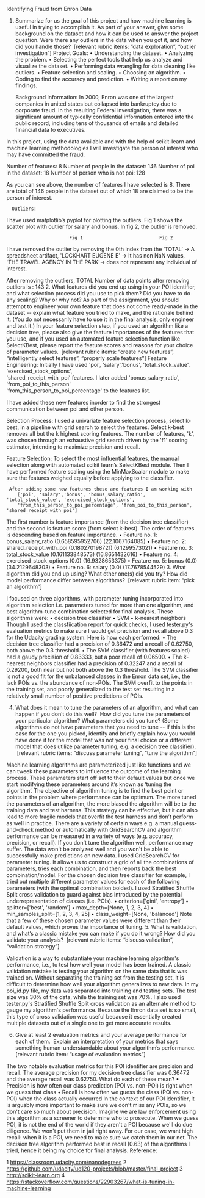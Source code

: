 Identifying Fraud from Enron Data
1.	Summarize for us the goal of this project and how machine learning is useful in trying to accomplish it. As part of your answer, give some background on the dataset and how it can be used to answer the project question. Were there any outliers in the data when you got it, and how did you handle those?  [relevant rubric items: “data exploration”, “outlier investigation”]
Project Goals:
•	Understanding the dataset.
•	Analyzing the problem.
•	Selecting the perfect tools that help us analyze and visualize the dataset.
•	Performing data wrangling for data cleaning like outliers.
•	Feature selection and scaling.
•	Choosing an algorithm.
•	Coding to find the accuracy and prediction.
•	Writing a report on my findings.

      Background Information:
In 2000, Enron was one of the largest companies in united states but collapsed into bankruptcy due to       corporate fraud. In the resulting Federal investigation, there was a significant amount of typically confidential information entered into the public record, including tens of thousands of emails and detailed financial data to executives.

In this project, using the data available and with the help of scikit-learn and machine learning methodologies I will investigate the person of interest who may have committed the fraud.

Number of features:  8
Number of people in the dataset: 146
Number of poi in the dataset: 18
Number of person who is not poi: 128

As you can see above, the number of features I have selected is 8. There are total of 146 people in the dataset out of which 18 are claimed to be the person of interest.

      Outliers:
I have used matplotlib’s pyplot for plotting the outliers. Fig 1 shows the scatter plot with outlier for salary and bonus. In fig 2, the outlier is removed. 

			               Fig 1							Fig 2
I have removed the outlier by removing the 0th index from the 
‘TOTAL’ -> A spreadsheet artifact,
 'LOCKHART EUGENE E' -> It has non NaN values,
 'THE TRAVEL AGENCY IN THE PARK'-> does not represent any individual of interest. 

After removing the outliers,
TOTAL Number of data points after removing outliers is : 143
2.	What features did you end up using in your POI identifier, and what selection process did you use to pick them? Did you have to do any scaling? Why or why not? As part of the assignment, you should attempt to engineer your own feature that does not come ready-made in the dataset -- explain what feature you tried to make, and the rationale behind it. (You do not necessarily have to use it in the final analysis, only engineer and test it.) In your feature selection step, if you used an algorithm like a decision tree, please also give the feature importances of the features that you use, and if you used an automated feature selection function like SelectKBest, please report the feature scores and reasons for your choice of parameter values.  [relevant rubric items: “create new features”, “intelligently select features”, “properly scale features”]
Feature Engineering:
       Initially I have used 'poi', 'salary','bonus', 'total_stock_value', 'exercised_stock_options',     
       'shared_receipt_with_poi' features. I later added 'bonus_salary_ratio', 'from_poi_to_this_person'        
       'from_this_person_to_poi_percentage' to the features list.
	
I have added these new features inorder to find the strongest communication between poi and other 
      person.

Selection Process:
I used a univariate feature selection process, select k-best, in a pipeline with grid search to select the features. Select k-best removes all but the k highest scoring features. The number of features, 'k', was chosen through an exhaustive grid search driven by the 'f1' scoring estimator, intending to maximize precision and recall.

Feature Selection:
        To select the most influential features, the manual selection along with automated scikit learn’s 
        SelectKBest module. Then I have performed feature scaling using the MinMaxScalar module to make  
        sure the features weighed equally before applying to the classifier. 
	
	 After adding some new features these are features I am working with
        ['poi', 'salary','bonus', 'bonus_salary_ratio', 'total_stock_value', 'exercised_stock_options',           
        'from_this_person_to_poi_percentage', 'from_poi_to_this_person', 'shared_receipt_with_poi']
The first number is feature importance (from the decision tree classifier) and the second is feature score (from select k-best). The order of features is descending based on feature importance.
•	Feature no. 1: bonus_salary_ratio (0.658595952706) (22.1067164085)
•	Feature no. 2: shared_receipt_with_poi (0.180270198721) (6.1299573021)
•	Feature no. 3: total_stock_value (0.161133848573) (16.8651432616)
•	Feature no. 4: exercised_stock_options (0.0) (16.9328653375)
•	Feature no. 5: bonus (0.0) (34.2129648303)
•	Feature no. 6: salary (0.0) (17.7678544529)
3.	What algorithm did you end up using? What other one(s) did you try? How did model performance differ between algorithms?  [relevant rubric item: “pick an algorithm”]

I focused on three algorithms, with parameter tuning incorporated into algorithm selection i.e. parameters tuned for more than one algorithm, and best algorithm-tune combination selected for final analysis. These algorithms were:
•	decision tree classifier
•	SVM
•	k-nearest neighbors
Though I used the classfiication report for quick checks, I used tester.py's evaluation metrics to make sure I would get precision and recall above 0.3 for the Udacity grading system. Here is how each performed:
•	The decision tree classifier had a precision of 0.36472 and a recall of 0.62750, both above the 0.3 threshold.
•	The SVM classifier (with features scaled) had a gaudy precision of 0.83333, but a poor recall of 0.06500.
•	The k-nearest neighbors classifier had a precision of 0.32247 and a recall of 0.29200, both near but not both above the 0.3 threshold.
The SVM classifier is not a good fit for the unbalanced classes in the Enron data set, i.e., the lack POIs vs. the abundance of non-POIs. The SVM overfit to the points in the training set, and poorly generalized to the test set resulting in a relatively small number of positive predictions of POIs.

4.	What does it mean to tune the parameters of an algorithm, and what can happen if you don’t do this well?  How did you tune the parameters of your particular algorithm? What parameters did you tune? (Some algorithms do not have parameters that you need to tune -- if this is the case for the one you picked, identify and briefly explain how you would have done it for the model that was not your final choice or a different model that does utilize parameter tuning, e.g. a decision tree classifier).  [relevant rubric items: “discuss parameter tuning”, “tune the algorithm”]

Machine learning algorithms are parameterized just like functions and we can tweek these parameters to influence the outcome of the learning process. These parameters start off set to their default values but once we start modifying these parameters around it’s known as ‘tuning the algorithm’.
The objective of algorithm tuning is to find the best point or points in the problem where performance can be optimum. The more tuned the parameters of an algorithm, the more biased the algorithm will be to the training data and test harness. This strategy can be effective, but it can also lead to more fragile models that overfit the test harness and don’t perform as well in practice.
There are a variety of certain ways e.g. a manual guess-and-check method or automatically with GridSearchCV and algorithm performance can be measured in a variety of ways (e.g. accuracy, precision, or recall). If you don't tune the algorithm well, performance may suffer. The data won't be analyzed well and you won't be able to successfully make predictions on new data.
I used GridSearchCV for parameter tuning. It allows us to construct a grid of all the combinations of parameters, tries each combination, and then reports back the best combination/model.
For the chosen decision tree classifier for example, I tried out multiple different parameter values for each of the following parameters (with the optimal combination bolded). I used Stratified Shuffle Split cross validation to guard against bias introduced by the potential underrepresentation of classes (i.e. POIs).
•	criterion=['gini', 'entropy']
•	splitter=['best', 'random']
•	max_depth=[None, 1, 2, 3, 4]
•	min_samples_split=[1, 2, 3, 4, 25]
•	class_weight=[None, 'balanced']
Note that a few of these chosen parameter values were different than their default values, which proves the importance of tuning.
5.	What is validation, and what’s a classic mistake you can make if you do it wrong? How did you validate your analysis?  [relevant rubric items: “discuss validation”, “validation strategy”]

Validation is a way to substantiate your machine learning algorithm's performance, i.e., to test how well your model has been trained. A classic validation mistake is testing your algorithm on the same data that is was trained on. Without separating the training set from the testing set, it is difficult to determine how well your algorithm generalizes to new data.
In my poi_id.py file, my data was separated into training and testing sets. The test size was 30% of the data, while the training set was 70%.
I also used tester.py's Stratified Shuffle Split cross validation as an alternate method to gauge my algorithm's performance. Because the Enron data set is so small, this type of cross validation was useful because it essentially created multiple datasets out of a single one to get more accurate results.

6.	Give at least 2 evaluation metrics and your average performance for each of them.  Explain an interpretation of your metrics that says something human-understandable about your algorithm’s performance. [relevant rubric item: “usage of evaluation metrics”]

The two notable evaluation metrics for this POI identifier are precision and recall. The average precision for my decision tree classifier was 0.36472 and the average recall was 0.62750. What do each of these mean?
•	Precision is how often our class prediction (POI vs. non-POI) is right when we guess that class
•	Recall is how often we guess the class (POI vs. non-POI) when the class actually occurred
In the context of our POI identifier, it is arguably more important to make sure we don't miss any POIs, so we don't care so much about precision. Imagine we are law enforcement using this algorithm as a screener to determine who to prosecute. When we guess POI, it is not the end of the world if they aren't a POI because we'll do due diligence. We won't put them in jail right away. For our case, we want high recall: when it is a POI, we need to make sure we catch them in our net. The decision tree algorithm performed best in recall (0.63) of the algorithms I tried, hence it being my choice for final analysis.
Reference:

1	https://classroom.udacity.com/nanodegrees
2	https://github.com/udacity/ud120-projects/blob/master/final_project
3	http://scikit-learn.org
4	https://stackoverflow.com/questions/22903267/what-is-tuning-in-machine-learning
